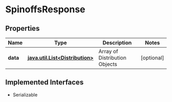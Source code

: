 

# SpinoffsResponse


## Properties

Name | Type | Description | Notes
------------ | ------------- | ------------- | -------------
**data** | [**java.util.List&lt;Distribution&gt;**](Distribution.md) | Array of Distribution Objects |  [optional]


## Implemented Interfaces

* Serializable


